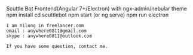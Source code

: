 
Scuttle Bot Frontend(Angular 7+/Electron) with ngx-admin/nebular theme
npm install
cd scuttlebot
npm start (or ng serve)
npm run electron

```
I am Yilong in freelancer.com
email : anywhere0811@gmail.com
skype : anywhere0811@outlook.com

If you have some question, contact me.
